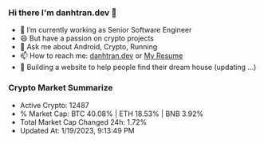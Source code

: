 ### Hi there I'm danhtran.dev 👋

- 🔭 I’m currently working as Senior Software Engineer
- 😄 But have a passion on crypto projects
- 💬 Ask me about Android, Crypto, Running 
- 📫 How to reach me: <a href="https://danhtran.dev" target="_blank">danhtran.dev</a> or <a href="Dan-Resume.pdf" target="_blank">My Resume</a>
- 🌱 Building a website to help people find their dream house (updating ...)

### Crypto Market Summarize
- Active Crypto: 12487
- % Market Cap: BTC 40.08% | ETH 18.53% | BNB 3.92%
- Total Market Cap Changed 24h: 1.72%
- Updated At: 1/19/2023, 9:13:49 PM
